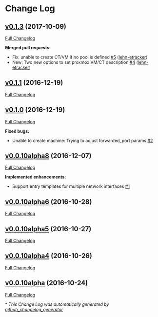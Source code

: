 # Change Log

## [v0.1.3](https://github.com/lehn-etracker/vagrant-proxmox/tree/v0.1.3) (2017-10-09)
[Full Changelog](https://github.com/lehn-etracker/vagrant-proxmox/compare/v0.1.1...v0.1.3)

**Merged pull requests:**

- Fix: unable to create CT/VM if no pool is defined [\#5](https://github.com/lehn-etracker/vagrant-proxmox/pull/5) ([lehn-etracker](https://github.com/lehn-etracker))
- New: Two new options to set proxmox VM/CT description [\#4](https://github.com/lehn-etracker/vagrant-proxmox/pull/4) ([lehn-etracker](https://github.com/lehn-etracker))

## [v0.1.1](https://github.com/lehn-etracker/vagrant-proxmox/tree/v0.1.1) (2016-12-19)
[Full Changelog](https://github.com/lehn-etracker/vagrant-proxmox/compare/v0.1.0...v0.1.1)

## [v0.1.0](https://github.com/lehn-etracker/vagrant-proxmox/tree/v0.1.0) (2016-12-19)
[Full Changelog](https://github.com/lehn-etracker/vagrant-proxmox/compare/v0.0.10alpha8...v0.1.0)

**Fixed bugs:**

- Unable to create machine: Trying to adjust forwarded\_port params [\#2](https://github.com/lehn-etracker/vagrant-proxmox/issues/2)

## [v0.0.10alpha8](https://github.com/lehn-etracker/vagrant-proxmox/tree/v0.0.10alpha8) (2016-12-07)
[Full Changelog](https://github.com/lehn-etracker/vagrant-proxmox/compare/v0.0.10alpha6...v0.0.10alpha8)

**Implemented enhancements:**

- Support entry templates for multiple network interfaces [\#1](https://github.com/lehn-etracker/vagrant-proxmox/issues/1)

## [v0.0.10alpha6](https://github.com/lehn-etracker/vagrant-proxmox/tree/v0.0.10alpha6) (2016-10-28)
[Full Changelog](https://github.com/lehn-etracker/vagrant-proxmox/compare/v0.0.10alpha5...v0.0.10alpha6)

## [v0.0.10alpha5](https://github.com/lehn-etracker/vagrant-proxmox/tree/v0.0.10alpha5) (2016-10-27)
[Full Changelog](https://github.com/lehn-etracker/vagrant-proxmox/compare/v0.0.10alpha4...v0.0.10alpha5)

## [v0.0.10alpha4](https://github.com/lehn-etracker/vagrant-proxmox/tree/v0.0.10alpha4) (2016-10-26)
[Full Changelog](https://github.com/lehn-etracker/vagrant-proxmox/compare/v0.0.10alpha...v0.0.10alpha4)

## [v0.0.10alpha](https://github.com/lehn-etracker/vagrant-proxmox/tree/v0.0.10alpha) (2016-10-24)
[Full Changelog](https://github.com/lehn-etracker/vagrant-proxmox/compare/v0.0.10...v0.0.10alpha)



\* *This Change Log was automatically generated by [github_changelog_generator](https://github.com/skywinder/Github-Changelog-Generator)*